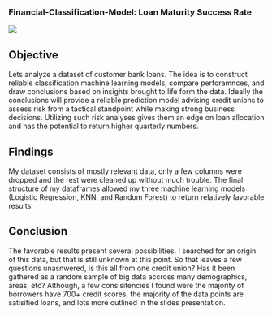 ### Financial-Classification-Model: Loan Maturity Success Rate
![](https://www.google.com/url?sa=i&url=https%3A%2F%2Funsplash.com%2Fs%2Fphotos%2Floan&psig=AOvVaw13myUiSm3sf-guxJn0NIRv&ust=1645342521573000&source=images&cd=vfe&ved=0CAsQjRxqFwoTCICUl9agi_YCFQAAAAAdAAAAABAD)
## Objective
Lets analyze a dataset of customer bank loans. The idea is to construct reliable classification machine learning models, compare perforamnces, and draw conclusions based on insights brought to life form the data. Ideally the conclusions will provide a reliable prediction model advising credit unions to assess risk from a tactical standpoint while making strong business decisions. Utilizing such risk analyses gives them an edge on loan allocation and has the potential to return higher quarterly numbers.
## Findings
My dataset consists of mostly relevant data, only a few columns were dropped and the rest were cleaned up without much trouble. The final structure of my dataframes allowed my three machine learning models (Logistic Regression, KNN, and Random Forest) to return relatively favorable results.
## Conclusion
The favorable results present several possibilities. I searched for an origin of this data, but that is still unknown at this point. So that leaves a few questions unasnwered, is this all from one credit union? Has it been gathered as a random sample of big data accross many demographics, areas, etc? Although, a few consisitencies I found were the majority of borrowers have 700+ credit scores, the majority of the data points are satisified loans, and lots more outlined in the slides presentation. 
